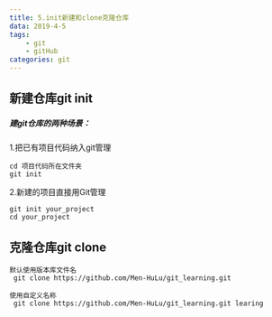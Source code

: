 ```yaml
---
title: 5.init新建和clone克隆仓库
data: 2019-4-5
tags:
    - git
    - gitHub
categories: git
---
```


## 新建仓库git init

##### 建git仓库的两种场景：
1.把已有项目代码纳入git管理
```
cd 项目代码所在文件夹
git init
```
2.新建的项目直接用Git管理

```
git init your_project
cd your_project
```

## 克隆仓库git clone

```
默认使用版本库文件名
 git clone https://github.com/Men-HuLu/git_learning.git 
 
使用自定义名称
 git clone https://github.com/Men-HuLu/git_learning.git learing
```